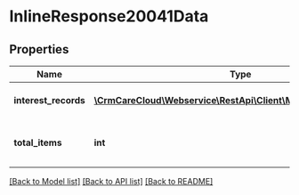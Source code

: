 # InlineResponse20041Data

## Properties
Name | Type | Description | Notes
------------ | ------------- | ------------- | -------------
**interest_records** | [**\CrmCareCloud\Webservice\RestApi\Client\Model\InterestRecord[]**](InterestRecord.md) | List of interest records | [optional] 
**total_items** | **int** | Count of all found intertest records | [optional] 

[[Back to Model list]](../../README.md#documentation-for-models) [[Back to API list]](../../README.md#documentation-for-api-endpoints) [[Back to README]](../../README.md)

